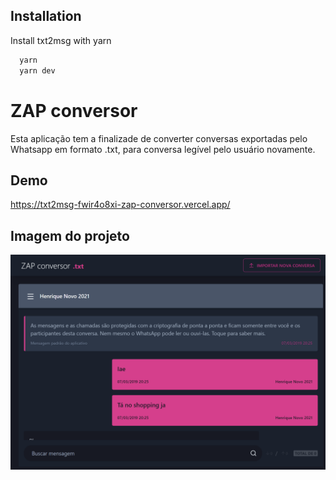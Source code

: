## Installation

Install txt2msg with yarn

```bash
  yarn
  yarn dev
```

# ZAP conversor

Esta aplicação tem a finalizade de converter conversas exportadas pelo Whatsapp em formato .txt, para conversa legível pelo usuário novamente.

## Demo

https://txt2msg-fwir4o8xi-zap-conversor.vercel.app/

## Imagem do projeto

![App Screenshot](https://raw.githubusercontent.com/caiousper2011/txt2msg/master/public/running_app.png)
